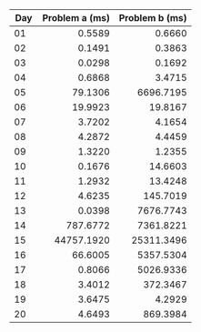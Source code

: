 | Day | Problem a (ms) | Problem b (ms) |
|-----|---------------:|---------------:|
|01   |    0.5589      |    0.6660      |
|02   |    0.1491      |    0.3863      |
|03   |    0.0298      |    0.1692      |
|04   |    0.6868      |    3.4715      |
|05   |   79.1306      | 6696.7195      |
|06   |   19.9923      |   19.8167      |
|07   |    3.7202      |    4.1654      |
|08   |    4.2872      |    4.4459      |
|09   |    1.3220      |    1.2355      |
|10   |    0.1676      |   14.6603      |
|11   |    1.2932      |   13.4248      |
|12   |    4.6235      |  145.7019      |
|13   |    0.0398      | 7676.7743      |
|14   |  787.6772      | 7361.8221      |
|15   |44757.1920      |25311.3496      |
|16   |   66.6005      | 5357.5304      |
|17   |    0.8066      | 5026.9336      |
|18   |    3.4012      |  372.3467      |
|19   |    3.6475      |    4.2929      |
|20   |    4.6493      |  869.3984      |
